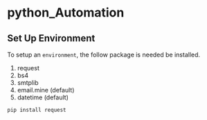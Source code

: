 # python_Automation

## Set Up Environment
To setup an `environment`, the follow package is needed be installed.
1. request
2. bs4
3. smtplib
4. email.mine (default)
5. datetime (default)

```
pip install request
```


